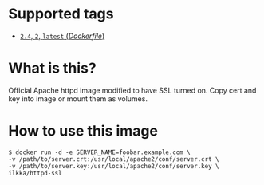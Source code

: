 # Supported tags

- [`2.4`, `2`, `latest` (*Dockerfile*)](https://github.com/ilkka/docker-httpd-ssl/blob/master/Dockerfile)

# What is this?

Official Apache httpd image modified to have SSL turned on. Copy cert
and key into image or mount them as volumes.

# How to use this image

```
$ docker run -d -e SERVER_NAME=foobar.example.com \
-v /path/to/server.crt:/usr/local/apache2/conf/server.crt \
-v /path/to/server.key:/usr/local/apache2/conf/server.key \
ilkka/httpd-ssl
```
